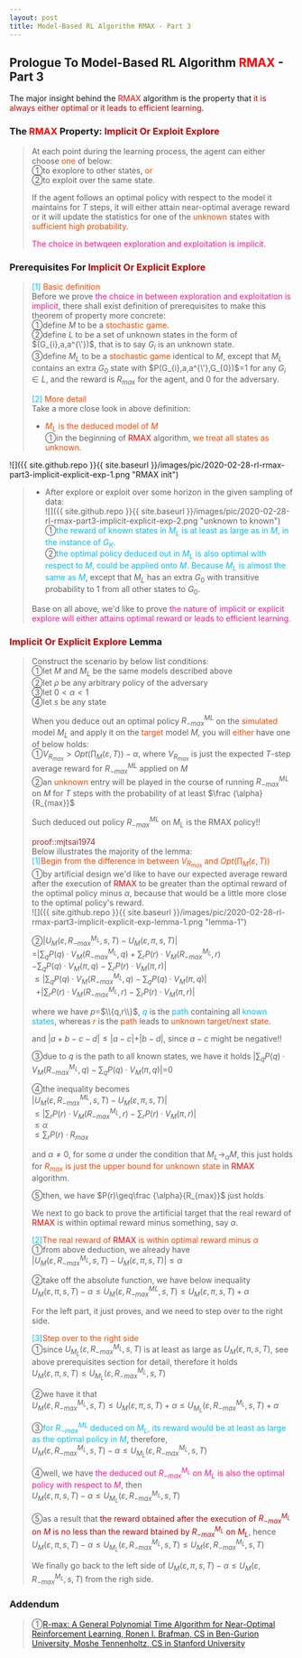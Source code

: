 ```yaml
---
layout: post
title: Model-Based RL Algorithm RMAX - Part 3
---
```


## Prologue To Model-Based RL Algorithm <font color="Red">RMAX</font> - Part 3
<p class="message">
The major insight behind the <font color="Red">RMAX</font> algorithm is the property that <font color="#C20000">it is always either optimal or it leads to efficient learning</font>.   
</p>

### The <font color="Red">RMAX</font> Property: <font color="#C20000">Implicit Or Exploit Explore</font>
>At each point during the learning process, the agent can either choose <font color="OrangeRed">one</font> of below:  
>&#10112;to exoplore to other states, <font color="OrangeRed">or</font>  
>&#10113;to exploit over the same state.
>
>If the agent follows an optimal policy with respect to the model it maintains for $T$ steps, it will either attain near-optimal average reward or it will update the statistics for one of the <font color="OrangeRed">unknown</font> states with <font color="OrangeRed">sufficient high probability</font>.  
>
><font color="DeepPink">The choice in betwqeen exploration and exploitation is implicit.</font>  

### Prerequisites For <font color="#C20000">Implicit Or Explicit Explore</font>
><font color="DeepSkyBlue">[1]</font>
><font color="OrangeRed">Basic definition</font>  
>Before we prove <font color="DeepPink">the choice in between exploration and exploitation is implicit</font>, there shall exist definition of prerequisites to make this theorem of property more concrete:  
>&#10112;define $M$ to be a <font color="OrangeRed">stochastic game</font>.  
>&#10113;define $L$ to be a set of unknown states in the form of $(G_{i},a,a^{\'})$, that is to say $G_{i}$ is an unknown state.  
>&#10114;define $M_{L}$ to be a <font color="OrangeRed">stochastic game</font> identical to $M$, except that $M_{L}$ contains an extra $G_{0}$ state with $P(G_{i},a,a^{\'},G_{0})$=$1$ for any $G_{i}\in L$, and the reward is $R_{max}$ for the agent, and $0$ for the adversary.  
>
><font color="DeepSkyBlue">[2]</font>
><font color="OrangeRed">More detail</font>  
>Take a more close look in above definition:  
>* <font color="OrangeRed">$M_{L}$ is the deduced model of $M$</font>  
>&#10112;in the beginning of <font color="Red">RMAX</font> algorithm, <font color="OrangeRed">we treat all states as unknown</font>.  
>
![]({{ site.github.repo }}{{ site.baseurl }}/images/pic/2020-02-28-rl-rmax-part3-implicit-explicit-exp-1.png "RMAX init")
>
>* After explore or exploit over some horizon in the given sampling of data:  
![]({{ site.github.repo }}{{ site.baseurl }}/images/pic/2020-02-28-rl-rmax-part3-implicit-explicit-exp-2.png "unknown to known")
>&#10112;<font color="DeepSkyBlue">the reward of known states in $M_{L}$ is at least as large as in $M$, in the instance of $G_{K}$.</font>  
>&#10113;<font color="DeepSkyBlue">the optimal policy deduced out in $M_{L}$ is also optimal with respect to $M$, could be applied onto $M$.  Because $M_{L}$ is almost the same as $M$</font>, except that $M_{L}$ has an extra $G_{0}$ with transitive probability to $1$ from all other states to $G_{0}$.  
>
>Base on all above, we'd like to prove <font color="DeepPink">the nature of implicit or explicit explore will either attains optimal reward or leads to efficient learning.</font>  

### <font color="#C20000">Implicit Or Explicit Explore</font> Lemma
>Construct the scenario by below list conditions:  
>&#10112;let $M$ and $M_{L}$ be the same models described above  
>&#10113;let $\rho$ be any arbitrary policy of the adversary  
>&#10114;let $0<\alpha<1$  
>&#10115;let $s$ be any state  
>
>When you deduce out an optimal policy $R_{-max}^{ML}$ on the <font color="OrangeRed">simulated</font> model $M_{L}$ and apply it on the <font color="OrangeRed">target</font> model $M$, you will <font color="OrangeRed">either</font> have one of below holds:  
>&#10112;$V_{R_{max}}>Opt(\prod_{M}(\varepsilon,T))-\alpha$, where $V_{R_{max}}$ is just the expected $T$-step average reward for $R_{-max}^{ML}$ applied on $M$  
>&#10113;an <font color="OrangeRed">unknown</font> entry will be played in the course of running $R_{-max}^{ML}$ on $M$ for $T$ steps with the probability of at least $\frac {\alpha}{R_{max}}$
>
>Such deduced out policy $R_{-max}^{ML}$ on $M_{L}$ is the RMAX policy!!  
>
><font color="Brown">proof::mjtsai1974</font>  
>Below illustrates the majority of the lemma:    
><font color="OrangeRed"><font color="DeepSkyBlue">[1]</font>Begin from the difference in between $V_{R_{max}}$ and $Opt(\prod_{M}(\varepsilon,T))$</font>  
>&#10112;by artificial design we'd like to have our expected average reward after the execution of <font color="Red">RMAX</font> to be greater than the optimal reward of the optimal policy minus $\alpha$, because that would be a little more close to the optimal policy's reward.  
![]({{ site.github.repo }}{{ site.baseurl }}/images/pic/2020-02-28-rl-rmax-part3-implicit-explicit-exp-lemma-1.png "lemma-1")
>
>&#10113;$\vert U_{M}(\varepsilon,R_{-max}^{M_{L}},s,T)-U_{M}(\varepsilon,\pi,s,T)\vert$  
>=$\vert\sum_{q}P(q)\cdot V_{M}(R_{-max}^{M_{L}},q)+\sum_{r}P(r)\cdot V_{M}(R_{-max}^{M_{L}},r)$  
>$-\sum_{q}P(q)\cdot V_{M}(\pi,q)-\sum_{r}P(r)\cdot V_{M}(\pi,r)\vert$  
>$\leq\vert\sum_{q}P(q)\cdot V_{M}(R_{-max}^{M_{L}},q)-\sum_{q}P(q)\cdot V_{M}(\pi,q)\vert$  
>$\;\;$+$\vert\sum_{r}P(r)\cdot V_{M}(R_{-max}^{M_{L}},r)-\sum_{r}P(r)\cdot V_{M}(\pi,r)\vert$  
>
>where we have $p$=$\\{q,r\\}$, <font color="DeepSkyBlue">$q$</font> is the <font color="DeepSkyBlue">path</font> containing all <font color="DeepSkyBlue">known states</font>, whereas <font color="OrangeRed">$r$</font> is the <font color="OrangeRed">path</font> leads to <font color="OrangeRed">unknown target/next state</font>.  
>
>and $\vert a+b-c-d\vert\leq\vert a-c\vert+\vert b-d\vert$, since $a-c$ might be negative!!
>
>&#10114;due to $q$ is the path to all known states, we have it holds
>$\vert\sum_{q}P(q)\cdot V_{M}(R_{-max}^{M_{L}},q)-\sum_{q}P(q)\cdot V_{M}(\pi,q)\vert$=$0$  
>
>&#10115;the inequality becomes  
>$\vert U_{M}(\varepsilon,R_{-max}^{ML},s,T)-U_{M}(\varepsilon,\pi,s,T)\vert$  
>$\leq\vert\sum_{r}P(r)\cdot V_{M}(R_{-max}^{M_{L}},r)-\sum_{r}P(r)\cdot V_{M}(\pi,r)\vert$  
>$\leq\alpha$  
>$\leq\sum_{r}P(r)\cdot R_{max}$  
>
>and $\alpha\neq 0$, for some $\alpha$ under the condition that $M_{L}\rightarrow_{\alpha}M$, this just holds for <font color="OrangeRed">$R_{max}$ is just the upper bound for unknown state</font> in <font color="Red">RMAX</font> algorithm.  
>
>&#10116;then, we have $P(r)\geq\frac {\alpha}{R_{max}}$ just holds  
>
>We next to go back to prove the artificial target that the real reward of <font color="Red">RMAX</font> is within optimal reward minus something, say $\alpha$.   
>
><font color="OrangeRed"><font color="DeepSkyBlue">[2]</font>The real reward of <font color="Red">RMAX</font> is within optimal reward minus $\alpha$</font>  
>&#10112;from above deduction, we already have  
>$\vert U_{M}(\varepsilon,R_{-max}^{M_{L}},s,T)-U_{M}(\varepsilon,\pi,s,T)\vert\leq\alpha$  
>
>&#10113;take off the absolute function, we have below inequality  
>$U_{M}(\varepsilon,\pi,s,T)-\alpha\leq U_{M}(\varepsilon,R_{-max}^{ML},s,T)\leq U_{M}(\varepsilon,\pi,s,T)+\alpha$  
>
>For the left part, it just proves, and we need to step over to the right side.  
>
><font color="OrangeRed"><font color="DeepSkyBlue">[3]</font>Step over to the right side</font>  
>&#10112;since $U_{M_{L}}(\varepsilon,R_{-max}^{M_{L}},s,T)$ is at least as large as $U_{M}(\varepsilon,\pi,s,T)$, see above prerequisites section for detail, therefore it holds  
>$U_{M}(\varepsilon,\pi,s,T)\leq U_{M_{L}}(\varepsilon,R_{-max}^{M_{L}},s,T)$  
>
>&#10113;we have it that  
>$U_{M}(\varepsilon,R_{-max}^{M_{L}},s,T)\leq U_{M}(\varepsilon,\pi,s,T)+\alpha\leq U_{M_{L}}(\varepsilon,R_{-max}^{M_{L}},s,T)+\alpha$  
>
>&#10114;<font color="DeepSkyBlue">for $R_{-max}^{ML}$ deduced on $M_{L}$, its reward would be at least as large as the optimal policy in $M$</font>, therefore,  
>$U_{M}(\varepsilon,R_{-max}^{M_{L}},s,T)-\alpha\leq U_{M_{L}}(\varepsilon,R_{-max}^{M_{L}},s,T)$  
>
>&#10115;well, we have <font color="DeepPink">the deduced out $R_{-max}^{M_{L}}$ on $M_{L}$ is also the optimal policy with respect to $M$</font>, then  
>$U_{M}(\varepsilon,\pi,s,T)-\alpha\leq U_{M_{L}}(\varepsilon,R_{-max}^{M_{L}},s,T)$  
>
>&#10116;as a result that <font color="#C20000">the reward obtained after the execution of $R_{-max}^{M_{L}}$ on $M$ is no less than the reward btained by $R_{-max}^{M_{L}}$ on $M_{L}$</font>, hence  
>$U_{M}(\varepsilon,\pi,s,T)-\alpha\leq U_{M_{L}}(\varepsilon,R_{-max}^{M_{L}},s,T)\leq U_{M}(\varepsilon,R_{-max}^{M_{L}},s,T)$  
>
>We finally go back to the left side of $U_{M}(\varepsilon,\pi,s,T)-\alpha\leq U_{M}(\varepsilon,R_{-max}^{M_{L}},s,T)$ from the righ side.  

### Addendum
>&#10112;[R-max: A General Polynomial Time Algorithm for Near-Optimal Reinforcement Learning, Ronen I. Brafman, CS in Ben-Gurion University, Moshe Tennenholtz, CS in Stanford University](http://www.jmlr.org/papers/volume3/brafman02a/brafman02a.pdf)  

<!-- Γ -->
<!-- \Omega -->
<!-- \cap intersection -->
<!-- \cup union -->
<!-- \frac{\Gamma(k + n)}{\Gamma(n)} \frac{1}{r^k}  -->
<!-- \mbox{\large$\vert$}\nolimits_0^\infty -->
<!-- \vert_0^\infty -->
<!-- \vert_{0.5}^{\infty} -->
<!-- &prime; ′ -->
<!-- &Prime; ″ -->
<!-- $E\lbrack X\rbrack$ -->
<!-- \overline{X_n} -->
<!-- \underset{Succss}P -->
<!-- \frac{{\overline {X_n}}-\mu}{S/\sqrt n} -->
<!-- \lim_{t\rightarrow\infty} -->
<!-- \int_{0}^{a}\lambda\cdot e^{-\lambda\cdot t}\operatorname dt -->
<!-- \Leftrightarrow -->
<!-- \prod_{v\in V} -->
<!-- \subset -->
<!-- \subseteq -->
<!-- \varnothing -->
<!-- \perp -->
<!-- \overset\triangle= -->
<!-- \left|X\right| -->
<!-- \xrightarrow{r_t} -->
<!-- \left\|?\right\| => ||?||-->
<!-- \left|?\right| => |?|-->
<!-- \lbrack BQ\rbrack => [BQ] -->
<!-- \subset -->
<!-- \subseteq -->
<!-- \widehat -->

<!-- Notes -->
<!-- <font color="OrangeRed">items, verb, to make it the focus, mathematic expression</font> -->
<!-- <font color="Red">KKT</font> -->
<!-- <font color="Red">SMO heuristics</font> -->
<!-- <font color="Red">F</font> distribution -->
<!-- <font color="Red">t</font> distribution -->
<!-- <font color="DeepSkyBlue">suggested item, soft item</font> -->
<!-- <font color="RoyalBlue">old alpha, quiz, example</font> -->
<!-- <font color="Green">new alpha</font> -->

<!-- <font color="#C20000">conclusion, finding</font> -->
<!-- <font color="DeepPink">positive conclusion, finding</font> -->
<!-- <font color="RosyBrown">negative conclusion, finding</font> -->

<!-- <font color="#00ADAD">policy</font> -->
<!-- <font color="#6100A8">full observable</font> -->
<!-- <font color="#FFAC12">partial observable</font> -->
<!-- <font color="#EB00EB">stochastic</font> -->
<!-- <font color="#8400E6">state transition</font> -->
<!-- <font color="#D600D6">discount factor gamma $\gamma$</font> -->
<!-- <font color="#D600D6">$V(S)$</font> -->
<!-- <font color="#9300FF">immediate reward R(S)</font> -->

<!-- ### <font color="RoyalBlue">Example</font>: Illustration By Rainy And Sunny Days In One Week -->
<!-- <font color="RoyalBlue">[Question]</font> -->
<!-- <font color="DeepSkyBlue">[Answer]</font> -->

<!-- <font color="Brown">Notes::mjtsai1974</font> -->

<!-- 
[1]Given the vehicles pass through a highway toll station is $6$ per minute, what is the probability that no cars within $30$ seconds?
><font color="DeepSkyBlue">[1]</font>
><font color="OrangeRed">Given the vehicles pass through a highway toll station is $6$ per minute, what is the probability that no cars within $30$ seconds?</font>  
-->

<!--
><font color="DeepSkyBlue">[Notes]</font>
><font color="OrangeRed">Why at this moment, the Poisson and exponential probability come out with different result?</font>  
-->

<!-- https://www.medcalc.org/manual/gamma_distribution_functions.php -->
<!-- https://www.statlect.com/probability-distributions/student-t-distribution#hid5 -->
<!-- http://www.wiris.com/editor/demo/en/ -->